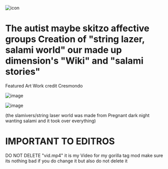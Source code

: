 ![icon](https://github.com/user-attachments/assets/3abdbd78-92b3-4738-8aec-c97139c85dc3)



# The autist maybe skitzo affective groups Creation of "string lazer, salami world" our made up dimension's "Wiki" and "salami stories"


Featured Art Work credit Cresmondo

![image](https://github.com/user-attachments/assets/fdb1f2f8-120f-4d54-813c-fae914033bcb)

![image](https://github.com/user-attachments/assets/f516d46a-8c6b-455d-a70e-34e6a06b5cee)

(the slamivers/string laser world was made from Pregnant dark night wanting salami and it took over everything)



# IMPORTANT TO EDITROS
DO NOT DELETE "vid.mp4" it is my Video for my gorilla tag mod
make sure its nothing bad if you do change it but also do not delete it
